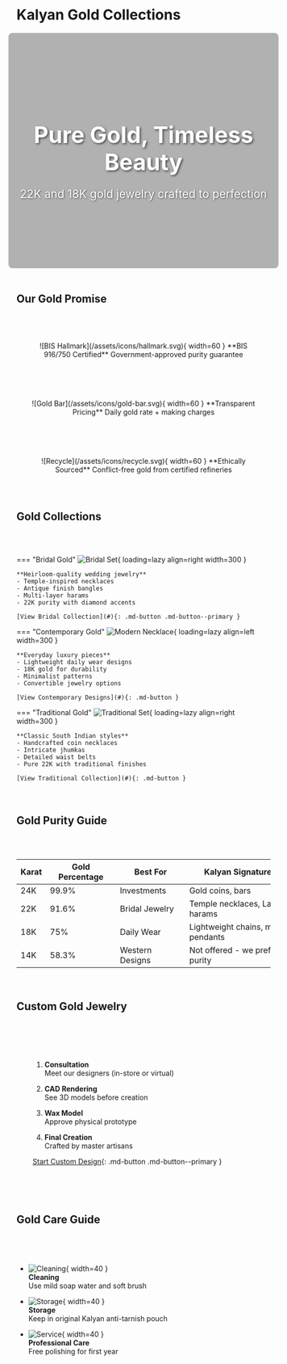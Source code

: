 # Kalyan Gold Collections

<div class="gold-hero" style="background-image: linear-gradient(rgba(0, 0, 0, 0.3), rgba(0, 0, 0, 0.3)), url('../assets/images/gold/gold-banner.jpg')">
  <div class="hero-content">
    <h1>Pure Gold, Timeless Beauty</h1>
    <p>22K and 18K gold jewelry crafted to perfection</p>
  </div>
</div>

## Our Gold Promise

<div class="gold-promise">
  <div class="promise-card" markdown>
    ![BIS Hallmark](/assets/icons/hallmark.svg){ width=60 }  
    **BIS 916/750 Certified**  
    Government-approved purity guarantee
  </div>
  <div class="promise-card" markdown>
    ![Gold Bar](/assets/icons/gold-bar.svg){ width=60 }  
    **Transparent Pricing**  
    Daily gold rate + making charges
  </div>
  <div class="promise-card" markdown>
    ![Recycle](/assets/icons/recycle.svg){ width=60 }  
    **Ethically Sourced**  
    Conflict-free gold from certified refineries
  </div>
</div>

## Gold Collections

<div class="collection-tabs">

=== "Bridal Gold"
    ![Bridal Set](/assets/images/gold/bridal-set.jpg){ loading=lazy align=right width=300 }
    
    **Heirloom-quality wedding jewelry**
    - Temple-inspired necklaces
    - Antique finish bangles
    - Multi-layer harams
    - 22K purity with diamond accents
    
    [View Bridal Collection](#){: .md-button .md-button--primary }

=== "Contemporary Gold"
    ![Modern Necklace](/assets/images/gold/modern-necklace.jpg){ loading=lazy align=left width=300 }
    
    **Everyday luxury pieces**
    - Lightweight daily wear designs
    - 18K gold for durability
    - Minimalist patterns
    - Convertible jewelry options
    
    [View Contemporary Designs](#){: .md-button }

=== "Traditional Gold"
    ![Traditional Set](/assets/images/gold/traditional-set.jpg){ loading=lazy align=right width=300 }
    
    **Classic South Indian styles**
    - Handcrafted coin necklaces
    - Intricate jhumkas
    - Detailed waist belts
    - Pure 22K with traditional finishes
    
    [View Traditional Collection](#){: .md-button }

</div>

## Gold Purity Guide

<div class="purity-table">

| Karat | Gold Percentage | Best For | Kalyan Signature Pieces |
|-------|-----------------|----------|--------------------------|
| 24K   | 99.9% | Investments | Gold coins, bars |
| 22K   | 91.6% | Bridal Jewelry | Temple necklaces, Lakshmi harams |
| 18K   | 75%   | Daily Wear | Lightweight chains, modern pendants |
| 14K   | 58.3% | Western Designs | Not offered - we prefer higher purity |

</div>

## Custom Gold Jewelry

<div class="custom-process">

1. **Consultation**  
   Meet our designers (in-store or virtual)

2. **CAD Rendering**  
   See 3D models before creation

3. **Wax Model**  
   Approve physical prototype

4. **Final Creation**  
   Crafted by master artisans

[Start Custom Design](/services/custom){: .md-button .md-button--primary }

</div>

## Gold Care Guide

<div class="care-tips">

-   ![Cleaning](/assets/icons/clean.svg){ width=40 }  
    **Cleaning**  
    Use mild soap water and soft brush

-   ![Storage](/assets/icons/storage.svg){ width=40 }  
    **Storage**  
    Keep in original Kalyan anti-tarnish pouch

-   ![Service](/assets/icons/service.svg){ width=40 }  
    **Professional Care**  
    Free polishing for first year

</div>

<style>
.gold-hero {
  background-size: cover;
  background-position: center 40%;
  color: white;
  padding: 7rem 1rem;
  text-align: center;
  margin: 0 -1rem 3rem -1rem;
  border-radius: 8px;
}

.hero-content h1 {
  font-size: 2.8rem;
  text-shadow: 2px 2px 4px rgba(0,0,0,0.6);
  margin-bottom: 1rem;
}

.hero-content p {
  font-size: 1.4rem;
  text-shadow: 1px 1px 3px rgba(0,0,0,0.6);
}

.gold-promise {
  display: grid;
  grid-template-columns: repeat(auto-fit, minmax(250px, 1fr));
  gap: 2rem;
  margin: 3rem 0;
  text-align: center;
}

.promise-card {
  padding: 1.5rem;
  border-radius: 8px;
  background: var(--md-default-bg-color--lightest);
}

.collection-tabs {
  margin: 4rem 0;
}

.purity-table {
  margin: 3rem 0;
  overflow-x: auto;
}

.purity-table table {
  min-width: 600px;
}

.custom-process {
  background: var(--md-primary-fg-color--lightest);
  padding: 2rem;
  border-radius: 8px;
  margin: 3rem 0;
}

.care-tips {
  display: grid;
  grid-template-columns: repeat(auto-fit, minmax(200px, 1fr));
  gap: 1.5rem;
  margin: 3rem 0;
}

@media (max-width: 768px) {
  .gold-hero {
    padding: 5rem 1rem;
  }
  
  .hero-content h1 {
    font-size: 2rem;
  }
}
</style>